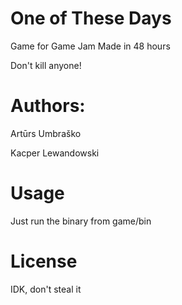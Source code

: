 # One of These Days
Game for Game Jam
Made in 48 hours


Don't kill anyone!

# Authors:

Artūrs Umbraško

Kacper Lewandowski

# Usage
Just run the binary from game/bin

# License
IDK, don't steal it
